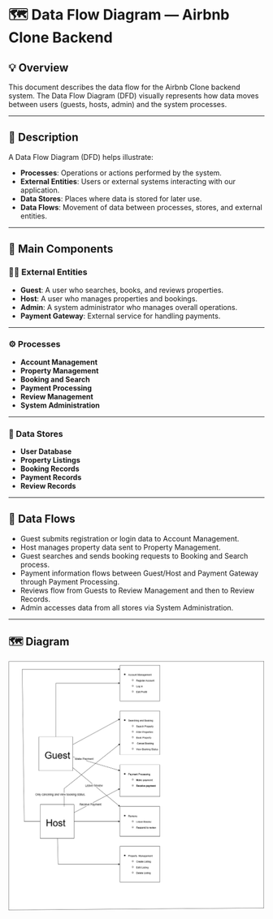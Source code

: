 # 🗺️ Data Flow Diagram — Airbnb Clone Backend

## 💡 Overview

This document describes the data flow for the Airbnb Clone backend system. The Data Flow Diagram (DFD) visually represents how data moves between users (guests, hosts, admin) and the system processes.

---

## 📄 Description

A Data Flow Diagram (DFD) helps illustrate:

- **Processes**: Operations or actions performed by the system.
- **External Entities**: Users or external systems interacting with our application.
- **Data Stores**: Places where data is stored for later use.
- **Data Flows**: Movement of data between processes, stores, and external entities.

---

## 🧩 Main Components

### 🧑‍💼 External Entities

- **Guest**: A user who searches, books, and reviews properties.
- **Host**: A user who manages properties and bookings.
- **Admin**: A system administrator who manages overall operations.
- **Payment Gateway**: External service for handling payments.

---

### ⚙️ Processes

- **Account Management**
- **Property Management**
- **Booking and Search**
- **Payment Processing**
- **Review Management**
- **System Administration**

---

### 💾 Data Stores

- **User Database**
- **Property Listings**
- **Booking Records**
- **Payment Records**
- **Review Records**

---

## 🔄 Data Flows

- Guest submits registration or login data to Account Management.
- Host manages property data sent to Property Management.
- Guest searches and sends booking requests to Booking and Search process.
- Payment information flows between Guest/Host and Payment Gateway through Payment Processing.
- Reviews flow from Guests to Review Management and then to Review Records.
- Admin accesses data from all stores via System Administration.

---

## 🗺️ Diagram
![Data Flow Diagram](./Data-flow.png)
